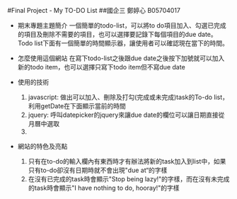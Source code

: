#Final Project - My TO-DO List
##國企三 鄭婷心 B05704017

* 期末專題主題簡介
一個簡單的todo-list，可以將to do項目加入、勾選已完成的項目及刪除不需要的項目，也可以選擇要記錄下每個項目的due date。Todo list下面有一個簡單的時間顯示器，讓使用者可以確認現在當下的時間。

* 怎麼使用這個網站
在寫下todo-list之後跟due date之後按下加號就可以加入新的todo item，也可以選擇只寫下todo item但不寫due date

* 使用的技術
	1. javascript: 做出可以加入、刪除及打勾(完成或未完成)task的To-do list，利用getDate在下面顯示當前的時間
	2. jquery: 呼叫datepicker的jquery來讓due date的欄位可以讓日期直接從月曆中選取
	3. 

* 網站的特色及亮點
	1. 只有在to-do的輸入欄內有東西時才有辦法將新的task加入到list中，如果只有to-do卻沒有日期時就不會出現"due at“的字樣
	2. 在沒有已完成的task時會顯示"Stop being lazy!"的字樣，而在沒有未完成的task時會顯示"I have nothing to do, hooray!"的字樣